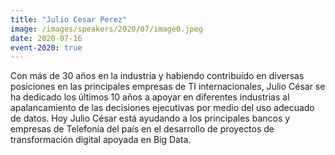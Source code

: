 ```yaml
---
title: "Julio Cesar Perez"
image: /images/speakers/2020/07/image0.jpeg
date: 2020-07-16
event-2020: true
---
```


Con más de 30 años en la industria y habiendo contribuido en diversas posiciones en las principales empresas de TI internacionales, Julio César se ha dedicado los últimos 10 años a apoyar en diferentes industrias al apalancamiento de las decisiones ejecutivas por medio del uso adecuado de datos. Hoy Julio César está ayudando a los principales bancos y empresas de Telefonía del país en el desarrollo de proyectos de transformación digital apoyada en Big Data.